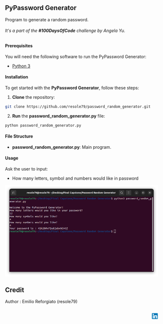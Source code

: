 ## PyPassword Generator

Program to generate a random password.   
###### It's a part of the **#100DaysOfCode** challenge by *Angela Yu*. ######    


#### Prerequisites
You will need the following software to run the PyPassword Generator:
 - [Python 3](https://www.python.org/downloads/)

#### Installation
To get started with the **PyPassword Generator**, follow these steps:

1. **Clone** the repository:

```sh
git clone https://github.com/resole79/password_random_generator.git
```

2. **Run** the **password_random_generator.py** file:

```sh
python password_random_generator.py
```

#### File Structure   
 - **password_random_generator.py**: Main program.


#### **Usage**

Ask the user to input:
 - How many letters, symbol and numbers would like in password

![PyPassword Generator](./image/password_random_generator_0.png)


## **Credit**

Author : Emilio Reforgiato (resole79)

##
<p align="right"><a href="https://www.linkedin.com/in/emilio-reforgiato/" target=”_blank” ><img src="./image/in_logo.png" /></a></p>


